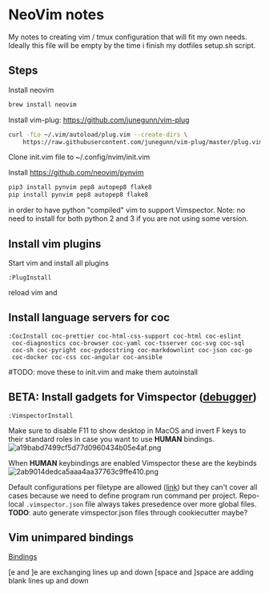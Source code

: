# NeoVim notes

My notes to creating vim / tmux configuration that will fit my own needs.
Ideally this file will be empty by the time i finish my dotfiles setup.sh script.

## Steps

Install neovim

```bash
brew install neovim
```

Install vim-plug: <https://github.com/junegunn/vim-plug>

```bash
curl -fLo ~/.vim/autoload/plug.vim --create-dirs \
    https://raw.githubusercontent.com/junegunn/vim-plug/master/plug.vim
```

Clone init.vim file to ~/.config/nvim/init.vim

Install <https://github.com/neovim/pynvim>

```bash
pip3 install pynvim pep8 autopep8 flake8
pip install pynvim pep8 autopep8 flake8
```

in order to have python "compiled" vim to support Vimspector. Note: no need to
 install for both python 2 and 3 if you are not using some version.

## Install vim plugins

Start vim and install all plugins

```vim
:PlugInstall
```

reload vim and

## Install language servers for coc

```vim
:CocInstall coc-prettier coc-html-css-support coc-html coc-eslint 
 coc-diagnostics coc-browser coc-yaml coc-tsserver coc-svg coc-sql
 coc-sh coc-pyright coc-pydocstring coc-markdownlint coc-json coc-go
 coc-docker coc-css coc-angular coc-ansible
```

\#TODO: move these to init.vim and make them autoinstall

## BETA: Install gadgets for Vimspector ([debugger](https://github.com/puremourning/vimspector))

```vim
:VimspectorInstall
```

Make sure to disable F11 to show desktop in MacOS and invert F keys to their
 standard roles in case you want to use **HUMAN** bindings.
![a19babd7499cf5d77d0960434b05e4af.png](:/2e45431ee0d64ea094d3be7bf4925155)

When **HUMAN** keybindings are enabled Vimspector these are the keybinds
![2ab9014dedca5aaa4aa37763c9ffe410.png](:/fe47e331e3e64892abd567e6f26bf012)

Default configurations per filetype are allowed
 ([link](https://puremourning.github.io/vimspector/configuration.html#specifying-a-default-configuration))
 but they can't cover all cases because we need to define program run command
 per project. Repo-local `.vimspector.json` file always takes presedence over
  more global files.
**TODO**: auto generate vimspector.json files through cookiecutter maybe?

## Vim unimpared bindings

[Bindings](https://github.com/tpope/vim-unimpaired/blob/master/doc/unimpaired.txt)

\[e and \]e are exchanging lines up and down
\[space and \]space are adding blank lines up and down
